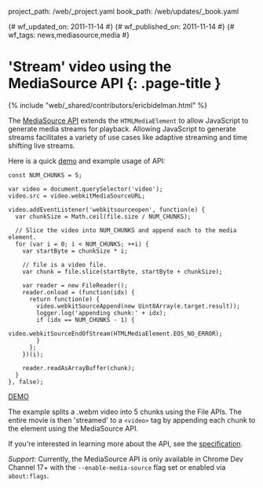 project_path: /web/_project.yaml book_path: /web/updates/_book.yaml

{# wf_updated_on: 2011-11-14 #} {# wf_published_on: 2011-11-14 #} {# wf_tags: news,mediasource,media #}

# 'Stream' video using the MediaSource API {: .page-title }

{% include "web/_shared/contributors/ericbidelman.html" %}

The [MediaSource API](https://developer.mozilla.org/en-US/docs/Web/API/MediaSource) extends the `HTMLMediaElement` to allow JavaScript to generate media streams for playback. Allowing JavaScript to generate streams facilitates a variety of use cases like adaptive streaming and time shifting live streams.

Here is a quick [demo](http://html5-demos.appspot.com/static/media-source.html) and example usage of API:

    const NUM_CHUNKS = 5;
    
    var video = document.querySelector('video');
    video.src = video.webkitMediaSourceURL;
    
    video.addEventListener('webkitsourceopen', function(e) {
      var chunkSize = Math.ceil(file.size / NUM_CHUNKS);
    
      // Slice the video into NUM_CHUNKS and append each to the media element.
      for (var i = 0; i < NUM_CHUNKS; ++i) {
        var startByte = chunkSize * i;
    
        // file is a video file.
        var chunk = file.slice(startByte, startByte + chunkSize);
    
        var reader = new FileReader();
        reader.onload = (function(idx) {
          return function(e) {
            video.webkitSourceAppend(new Uint8Array(e.target.result));
            logger.log('appending chunk:' + idx);
            if (idx == NUM_CHUNKS - 1) {
              video.webkitSourceEndOfStream(HTMLMediaElement.EOS_NO_ERROR);
            }
          };
        })(i);
    
        reader.readAsArrayBuffer(chunk);
      }
    }, false);
    

[DEMO](http://html5-demos.appspot.com/static/media-source.html)

The example splits a .webm video into 5 chunks using the File APIs. The entire movie is then 'streamed' to a `<video>` tag by appending each chunk to the element using the MediaSource API.

If you're interested in learning more about the API, see the [specification](http://html5-mediasource-api.googlecode.com/svn/trunk/draft-spec/mediasource-draft-spec.html).

*Support:* Currently, the MediaSource API is only available in Chrome Dev Channel 17+ with the `--enable-media-source` flag set or enabled via `about:flags`.